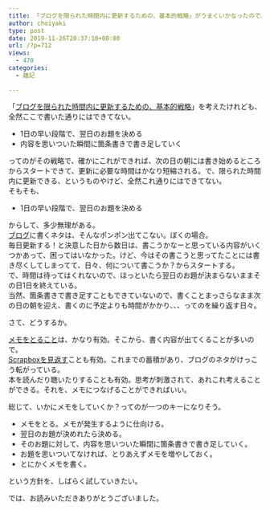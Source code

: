 ```yaml
---
title: 「ブログを限られた時間内に更新するための、基本的戦略」がうまくいかなったので、次なる戦略を考える
author: choiyaki
type: post
date: 2019-11-26T20:37:10+00:00
url: /?p=712
views:
  - 470
categories:
  - 雑記

---
```

「[ブログを限られた時間内に更新するための、基本的戦略][1]」を考えたけれども、全然ここで書いた通りにはできてない。

  * 1日の早い段階で、翌日のお題を決める
  * 内容を思いついた瞬間に箇条書きで書き足していく

ってのがその戦略で、確かにこれができれば、次の日の朝には書き始めるところからスタートできて、更新に必要な時間はかなり短縮される。で、限られた時間内に更新できる、というものやけど、全然これ通りにはできてない。  
そもそも、

  * 1日の早い段階で、翌日のお題を決める

からして、多少無理がある。  
[ブログ][2]に書くネタは、そんなポンポン出てこない。ぼくの場合。  
毎日更新する！と決意した日から数日は、書こうかなーと思っている内容がいくつかあって、困ってはいなかった。けど、今はその書こうと思ってたことには書き尽くしてしまってて、日々、何について書こうか？からスタートする。  
で、時間は待ってはくれないので、ほっといたら翌日のお題が決まらないままその日1日を終えている。  
当然、箇条書きで書き足すこともできていないので、書くことまっさらなまま次の日の朝を迎え、書くのに予定よりも時間がかかり、、、ってのを繰り返す日々。

さて、どうするか。

[メモをとること][3]は、かなり有効。そこから、書く内容が出てくることが多いので。  
[Scrapboxを見返す][4]ことも有効。これまでの蓄積があり、ブログのネタがけっこう転がっている。  
本を読んだり聴いたりすることも有効。思考が刺激されて、あれこれ考えることができる。それを、メモにつなげることができればいい。

総じて、いかにメモをしていくか？ってのが一つのキーになりそう。

  * メモをとる。メモが発生するように仕向ける。
  * 翌日のお題が決めれたら決める。
  * そのお題に対して、内容を思いついた瞬間に箇条書きで書き足していく。
  * お題を思いついてなければ、とりあえずメモを増やしておく。
  * とにかくメモを書く。

という方針を、しばらく試していきたい。

では、お読みいただきありがとうございました。

 [1]: https://choiyaki.com/?p=692
 [2]: https://scrapbox.io/choiyaki-hondana/%E3%83%96%E3%83%AD%E3%82%B0
 [3]: https://scrapbox.io/choiyaki-hondana/%E3%83%A1%E3%83%A2%E3%82%92%E3%81%A8%E3%82%8B%E3%81%93%E3%81%A8
 [4]: https://scrapbox.io/choiyaki-hondana/Scrapbox%E3%82%92%E8%A6%8B%E8%BF%94%E3%81%99